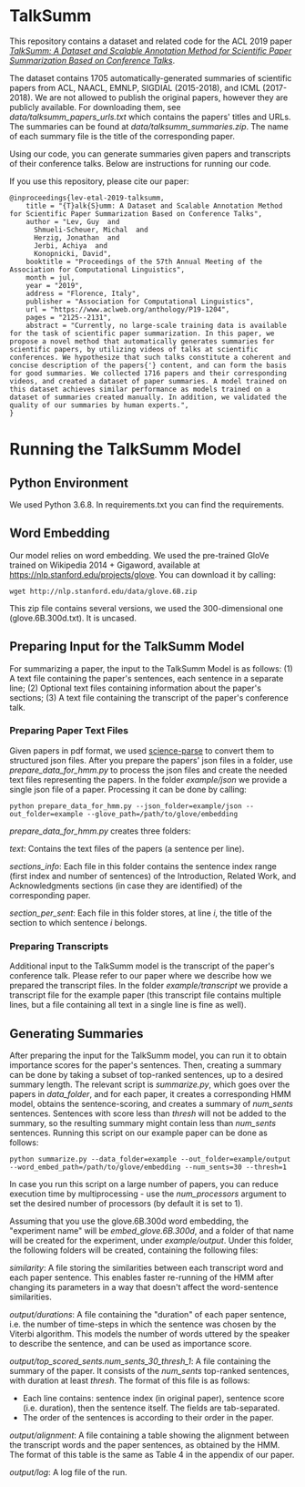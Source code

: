# TalkSumm

This repository contains a dataset and related code for the ACL 2019 paper *[TalkSumm: A Dataset and Scalable Annotation Method for Scientific Paper Summarization Based on Conference Talks](https://www.aclweb.org/anthology/P19-1204)*.

The dataset contains 1705 automatically-generated summaries of scientific papers from ACL, NAACL, EMNLP, SIGDIAL (2015-2018), and ICML (2017-2018).
We are not allowed to publish the original papers, however they are publicly available.
For downloading them, see *data/talksumm_papers_urls.txt* which contains the papers' titles and URLs.
The summaries can be found at *data/talksumm_summaries.zip*. The name of each summary file is the title of the corresponding paper.
 
Using our code, you can generate summaries given papers and transcripts of their conference talks.
Below are instructions for running our code.

If you use this repository, please cite our paper:
```
@inproceedings{lev-etal-2019-talksumm,
    title = "{T}alk{S}umm: A Dataset and Scalable Annotation Method for Scientific Paper Summarization Based on Conference Talks",
    author = "Lev, Guy  and
      Shmueli-Scheuer, Michal  and
      Herzig, Jonathan  and
      Jerbi, Achiya  and
      Konopnicki, David",
    booktitle = "Proceedings of the 57th Annual Meeting of the Association for Computational Linguistics",
    month = jul,
    year = "2019",
    address = "Florence, Italy",
    publisher = "Association for Computational Linguistics",
    url = "https://www.aclweb.org/anthology/P19-1204",
    pages = "2125--2131",
    abstract = "Currently, no large-scale training data is available for the task of scientific paper summarization. In this paper, we propose a novel method that automatically generates summaries for scientific papers, by utilizing videos of talks at scientific conferences. We hypothesize that such talks constitute a coherent and concise description of the papers{'} content, and can form the basis for good summaries. We collected 1716 papers and their corresponding videos, and created a dataset of paper summaries. A model trained on this dataset achieves similar performance as models trained on a dataset of summaries created manually. In addition, we validated the quality of our summaries by human experts.",
}
```

# Running the TalkSumm Model

## Python Environment
We used Python 3.6.8. In requirements.txt you can find the requirements.

## Word Embedding
Our model relies on word embedding. We used the pre-trained GloVe
trained on Wikipedia 2014 + Gigaword, available at https://nlp.stanford.edu/projects/glove.
You can download it by calling:

```
wget http://nlp.stanford.edu/data/glove.6B.zip
```

This zip file contains several versions, we used the 300-dimensional one
(glove.6B.300d.txt). It is uncased.

## Preparing Input for the TalkSumm Model
For summarizing a paper, the input to the TalkSumm Model is as
follows: (1) A text file containing the paper's sentences, each sentence
in a separate line; (2) Optional text files containing information about
the paper's sections; (3) A text file containing the transcript of the
paper's conference talk.

### Preparing Paper Text Files
Given papers in pdf format, we used [science-parse](https://github.com/allenai/science-parse) to convert them to structured json files.
After you prepare the papers' json files in a folder, use *prepare_data_for_hmm.py* to process the json files and create the needed text files representing the papers.
In the folder *example/json* we provide a single json file of a paper.
Processing it can be done by calling:

```
python prepare_data_for_hmm.py --json_folder=example/json --out_folder=example --glove_path=/path/to/glove/embedding
```

*prepare_data_for_hmm.py* creates three folders:

*text*: Contains the text files of the papers (a sentence per line).

*sections_info*: Each file in this folder contains the sentence index range (first index and number of sentences) of the Introduction, Related Work, and Acknowledgments sections (in case they are identified) of the corresponding paper.

*section_per_sent*: Each file in this folder stores, at line *i*, the title of the section to which sentence *i* belongs.

### Preparing Transcripts
Additional input to the TalkSumm model is the transcript of the paper's conference talk.
Please refer to our paper where we describe how we prepared the transcript files.
In the folder *example/transcript* we provide a transcript file for the example paper (this transcript file contains multiple lines, but a file containing all text in a single line is fine as well).

## Generating Summaries
After preparing the input for the TalkSumm model, you can run it to obtain importance scores for the paper's sentences. Then, creating a summary can be done by taking a subset of top-ranked sentences, up to a desired summary length.
The relevant script is *summarize.py*, which goes over the papers in *data_folder*, and for each paper, it creates a corresponding HMM model, obtains the sentence-scoring, and creates a summary of *num_sents* sentences. Sentences with score less than *thresh* will not be added to the summary, so the resulting summary might contain less than *num_sents* sentences.
Running this script on our example paper can be done as follows:

```
python summarize.py --data_folder=example --out_folder=example/output --word_embed_path=/path/to/glove/embedding --num_sents=30 --thresh=1
```

In case you run this script on a large number of papers, you can reduce execution time by multiprocessing - use the *num_processors* argument to set the desired number of processors (by default it is set to 1).

Assuming that you use the glove.6B.300d word embedding, the "experiment name" will be *embed_glove.6B.300d*, and a folder of that name will be created for the experiment, under *example/output*.
Under this folder, the following folders will be created, containing the following files:

*similarity*: A file storing the similarities between each transcript word and each paper sentence. This enables faster re-running of the HMM after changing its parameters in a way that doesn't affect the word-sentence similarities.

*output/durations*: A file containing the "duration" of each paper sentence, i.e. the number of time-steps in which the sentence was chosen by the Viterbi algorithm. This models the number of words uttered by the speaker to describe the sentence, and can be used as importance score.

*output/top_scored_sents.num_sents_30_thresh_1*: A file containing the summary of the paper. It consists of the *num_sents* top-ranked sentences, with duration at least *thresh*. The format of this file is as follows:
- Each line contains: sentence index (in original paper), sentence score (i.e. duration), then the sentence itself. The fields are tab-separated.
- The order of the sentences is according to their order in the paper.

*output/alignment*: A file containing a table showing the alignment between the transcript words and the paper sentences, as obtained by the HMM. The format of this table is the same as Table 4 in the appendix of our paper.

*output/log*: A log file of the run.
